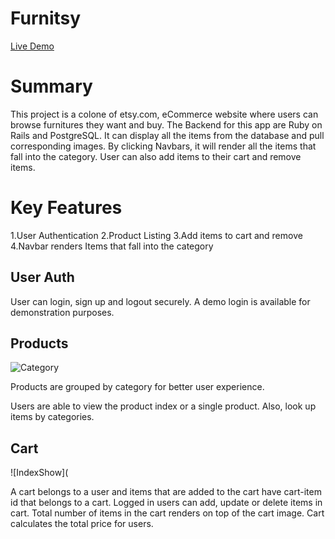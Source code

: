 # Furnitsy

[Live Demo](https://furnitsy.herokuapp.com/)

# Summary

This project is a colone of etsy.com, eCommerce website where users can browse furnitures they want and buy. The Backend for this app are Ruby on Rails and PostgreSQL. It can display all the items from the database and pull corresponding images. By clicking Navbars, it will render all the items that fall into the category. User can also add items to their cart and remove items.  


# Key Features

1.User Authentication
2.Product Listing
3.Add items to cart and remove
4.Navbar renders Items that fall into the category

## User Auth

User can login, sign up and logout securely. A demo login is available for demonstration purposes. 


## Products

![Category]()


Products are grouped by category for better user experience. 

Users are able to view the product index or a single product. Also, look up items by categories.


## Cart

![IndexShow](

A cart belongs to a user and items that are added to the cart have cart-item id that belongs to a cart. Logged in users can add, update or delete items in cart. Total number of items in the cart renders on top of the cart image. Cart calculates the total price for users.

<!-- 
## Search

Users are able to search products based on their names, category/subcategory, texture or aroma.
 

## Feature

Featured products are randomly displayed when hovering over the main categories on the sidebar.


## Moving Forward

* Implementing recent orders history from a user's account. -->

